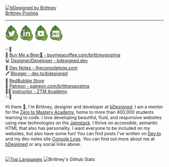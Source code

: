 [![bDesigned by Brittney](https://console-logs.netlify.app/dev.png)](https://www.brittneypostma.com) <br/>
[Brittney Postma](https://brittneypostma.com)
<hr/>



[![Brittney Postma | Twitter](./img/twitter.png)](https://twitter.com/brittneypostma)
[![Brittney Postma | LinkedIn](./img/linkedin.png)](https://www.linkedin.com/in/brittneypostma/)
[![Brittney Postma | YouTube](./img/youtube.png)](https://www.youtube.com/channel/UCyvOaBoW3Jti69U4Gw1ci9Q)
[![Brittney Postma | Dev.to](./img/dev.png)](https://dev.to/bdesigned)


✨🌈<br/>
🙌 [Buy Me a Beer🍻 - buymeacoffee.com/brittneypostma](https://www.buymeacoffee.com/brittneypostma)<br/>
💻 [Designer/Developer - bdesigned.dev](https://bdesigned.dev)<br/>
📰 [Dev Notes - theconsolelogs.com](https://theconsolelogs.com)<br/>
🖊 [Blogger - dev.to/bdesigned](https://dev.to/bdesigned)<br/>
🎈 [RedBubble Store](https://www.redbubble.com/people/bDesigned/shop?asc=u)<br/>
🎉 [Patreon - patreon.com/brittneypostma](https://patreon.com/brittneypostma)<br/>
👩‍🏫 [Instructor - ZTM Academy](https://academy.zerotomastery.io/?affcode=441520_gjue7n-1)<br/>
✨🌈

Hi there 👋, I'm Brittney, designer and developer at [bDesigned](https://www.bdesigned.dev/). I am a mentor for the [Zero to Mastery Academy](https://academy.zerotomastery.io/?affcode=441520_gjue7n-1), home to more than 400,000 students learning to code. I love developing beautiful, fluid, and responsive websites using new technologies on the [Jamstack](https://jamstack.org/). I thrive on accessible, semantic HTML that also has personality. I want everyone to be included on my websites, but also have some fun! You can find posts I've written on [Dev.to](https://dev.to/bdesigned) and my dev notes site [Console Logs](https://console-logs.netlify.app/). You can find out more about me at [bDesigned](https://www.bdesigned.dev/) or any social links above.<br/><br/>

[![Top Languages](https://github-readme-stats.vercel.app/api/top-langs/?username=brittneypostma)](https://github.com/brittneypostma)
![Brittney's Github Stats](https://github-readme-stats.vercel.app/api?username=brittneypostma&count_private=true&show_icons=true)



